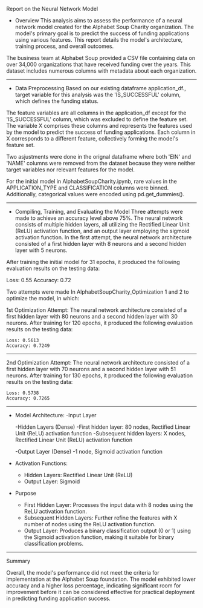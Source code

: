 Report on the Neural Network Model

- Overview
This analysis aims to assess the performance of a neural network model created for the Alphabet Soup Charity organization. The model's primary goal is to predict the success of funding applications using various features. This report details the model's architecture, training process, and overall outcomes.

The business team at Alphabet Soup provided a CSV file containing data on over 34,000 organizations that have received funding over the years. This dataset includes numerous columns with metadata about each organization.
_______________________________________

- Data Preprocessing
Based on our existing dataframe application_df., target variable for this analysis was the 'IS_SUCCESSFUL' column, which defines the funding status.

The feature variables are all columns in the application_df except for the 'IS_SUCCESSFUL' column, which was excluded to define the feature set. The variable X comprises these columns and represents the features used by the model to predict the success of funding applications. Each column in X corresponds to a different feature, collectively forming the model's feature set.

Two asjustments were done in the orignal dataframe where both 'EIN' and 'NAME' columns were removed from the dataset because they were neither target variables nor relevant features for the model.

For the initial model in AlphabetSoupCharity.ipynb, rare values in the APPLICATION_TYPE and CLASSIFICATION columns were binned. Additionally, categorical values were encoded using pd.get_dummies().
_______________________________________

- Compiling, Training, and Evaluating the Model
Three attempts were made to achieve an accuracy level above 75%. The neural network consists of multiple hidden layers, all utilizing the Rectified Linear Unit (ReLU) activation function, and an output layer employing the sigmoid activation function.
In the first attempt, the neural network architecture consisted of a first hidden layer with 8 neurons and a second hidden layer with 5 neurons.

After training the initial model for 31 epochs, it produced the following evaluation results on the testing data:

Loss: 0.55
Accuracy: 0.72

Two attempts were made In AlphabetSoupCharity_Optimization 1 and 2 to optimize the model, in which:

1st Optimization Attempt: 
    The neural network architecture consisted of a first hidden layer with 80 neurons and a second hidden layer with 30 neurons. 
    After training for 120 epochs, it produced the following evaluation results on the testing data:
    
    Loss: 0.5613
    Accuracy: 0.7249

-----------

2nd Optimization Attempt: 
The neural network architecture consisted of a first hidden layer with 70 neurons and a second hidden layer with 51 neurons. 
    After training for 130 epochs, it produced the following evaluation results on the testing data:
    
    Loss: 0.5738
    Accuracy: 0.7265

_______________________________________


- Model Architecture:
    -Input Layer

    -Hidden Layers (Dense)
        -First hidden layer: 80 nodes, Rectified Linear Unit (ReLU) activation function
        -Subsequent hidden layers: X nodes, Rectified Linear Unit (ReLU) activation function

    -Output Layer (Dense)
        -1 node, Sigmoid activation function

- Activation Functions:

    - Hidden Layers: Rectified Linear Unit (ReLU)
    - Output Layer: Sigmoid

- Purpose
    - First Hidden Layer: Processes the input data with 8 nodes using the ReLU activation function.
    - Subsequent Hidden Layers: Further refine the features with X number of nodes using the ReLU activation function.
    - Output Layer: Produces a binary classification output (0 or 1) using the Sigmoid activation function, making it suitable for binary classification problems.
_______________________________________

Summary

Overall, the model's performance did not meet the criteria for implementation at the Alphabet Soup foundation. The model exhibited lower accuracy and a higher loss percentage, indicating significant room for improvement before it can be considered effective for practical deployment in predicting funding application success.













